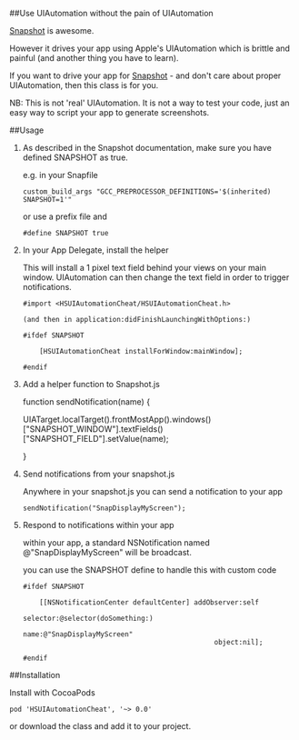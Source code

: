 ##Use UIAutomation without the pain of UIAutomation

[Snapshot][1] is awesome. 

However it drives your app using Apple's UIAutomation which is brittle and painful (and another thing you have to learn).

If you want to drive your app for [Snapshot][1] - and don't care about proper UIAutomation, then this class is for you.

NB: This is not 'real' UIAutomation. It is not a way to test your code, just an easy way to script your app to generate screenshots.

##Usage

 1. As described in the Snapshot
    documentation, make sure you have
    defined SNAPSHOT as true.

    e.g. in your Snapfile

        custom_build_args "GCC_PREPROCESSOR_DEFINITIONS='$(inherited) SNAPSHOT=1'"

    or use a prefix file and 

        #define SNAPSHOT true

 2. In your App Delegate, install the
    helper

    This will install a 1 pixel text field behind your views on your main window. UIAutomation can then change the text field in order to trigger notifications.

        #import <HSUIAutomationCheat/HSUIAutomationCheat.h>

        (and then in application:didFinishLaunchingWithOptions:)

        #ifdef SNAPSHOT

            [HSUIAutomationCheat installForWindow:mainWindow];

        #endif

 3. Add a helper function to Snapshot.js

    function sendNotification(name) {

      UIATarget.localTarget().frontMostApp().windows()["SNAPSHOT_WINDOW"].textFields()["SNAPSHOT_FIELD"].setValue(name);

    }

 4. Send notifications from your
    snapshot.js

    Anywhere in your snapshot.js you can send a notification to your app

        sendNotification("SnapDisplayMyScreen");

 5. Respond to notifications within your
    app

    within your app, a standard NSNotification named @"SnapDisplayMyScreen" will be broadcast.

    you can use the SNAPSHOT define to handle this with custom code

        #ifdef SNAPSHOT
        
            [[NSNotificationCenter defaultCenter] addObserver:self
                                                     selector:@selector(doSomething:)
                                                         name:@"SnapDisplayMyScreen" 
                                                       object:nil];
        
        #endif

##Installation

Install with CocoaPods

    pod 'HSUIAutomationCheat', '~> 0.0'

or download the class and add it to your project.  


  [1]: https://github.com/KrauseFx/snapshot